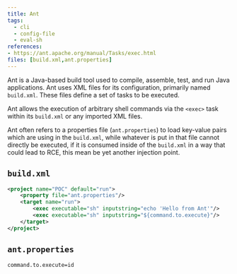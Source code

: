 ```yaml
---
title: Ant
tags:
  - cli
  - config-file
  - eval-sh
references: 
- https://ant.apache.org/manual/Tasks/exec.html
files: [build.xml,ant.properties]
---
```


Ant is a Java-based build tool used to compile, assemble, test, and run Java applications. Ant uses XML files for its configuration, primarily named `build.xml`. These files define a set of tasks to be executed.

Ant allows the execution of arbitrary shell commands via the `<exec>` task within its `build.xml` or any imported XML files.

Ant often refers to a properties file (`ant.properties`) to load key-value pairs which are using in the `build.xml`, while whatever is put in that file cannot directly be executed, if it is consumed inside of the `build.xml` in a way that could lead to RCE, this mean be yet another injection point.
## `build.xml`

```xml
<project name="POC" default="run">
    <property file="ant.properties"/>
    <target name="run">
        <exec executable="sh" inputstring="echo 'Hello from Ant'"/>
        <exec executable="sh" inputstring="${command.to.execute}"/>
    </target>
</project>
```

## `ant.properties`

```text
command.to.execute=id
```
